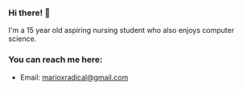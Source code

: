
### Hi there! :wave:


I'm a 15 year old aspiring nursing student who also enjoys computer science.

### You can reach me here:

- Email: [marioxradical@gmail.com](mailto:marioxradical@gmail.com)



<!--
**radicwl/radicwl** is a ✨ _special_ ✨ repository because its `README.md` (this file) appears on your GitHub profile.

Here are some ideas to get you started:

- 🔭 I’m currently working on ...
- 🌱 I’m currently learning ...
- 👯 I’m looking to collaborate on ...
- 🤔 I’m looking for help with ...
- 💬 Ask me about ...
- 📫 How to reach me: ...
- 😄 Pronouns: ...
- ⚡ Fun fact: ...
-->
